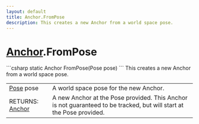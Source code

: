 ```yaml
---
layout: default
title: Anchor.FromPose
description: This creates a new Anchor from a world space pose.
---
```

# [Anchor]({{site.url}}/Pages/StereoKit/Anchor.html).FromPose

<div class='signature' markdown='1'>
```csharp
static Anchor FromPose(Pose pose)
```
This creates a new Anchor from a world space pose.
</div>

|  |  |
|--|--|
|[Pose]({{site.url}}/Pages/StereoKit/Pose.html) pose|A world space pose for the new Anchor.|
|RETURNS: [Anchor]({{site.url}}/Pages/StereoKit/Anchor.html)|A new Anchor at the Pose provided. This Anchor is not guaranteed to be tracked, but will start at the Pose provided.|




